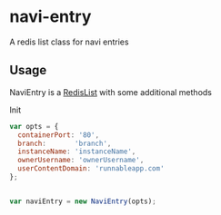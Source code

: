 # navi-entry
A redis list class for navi entries

## Usage
NaviEntry is a [RedisList](https://github.com/tjmehta/redis-types#lists) with some additional methods

Init
```js
var opts = {
  containerPort: '80',
  branch:       'branch',
  instanceName: 'instanceName',
  ownerUsername: 'ownerUsername',
  userContentDomain: 'runnableapp.com'
};


var naviEntry = new NaviEntry(opts);
```
